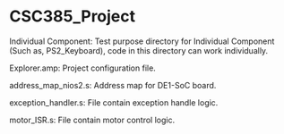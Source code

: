 # CSC385_Project

Individual Component: Test purpose directory for Individual Component (Such as, PS2_Keyboard), code in this directory can work individually.

Explorer.amp: Project configuration file.

address_map_nios2.s: Address map for DE1-SoC board.

exception_handler.s: File contain exception handle logic.

motor_ISR.s: File contain motor control logic.
